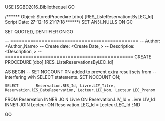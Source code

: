 USE [SGBD2016_Bibliotheque]
GO

/****** Object:  StoredProcedure [dbo].[RES_ListeReservationsByLEC_Id]    Script Date: 27-12-16 21:17:18 ******/
SET ANSI_NULLS ON
GO

SET QUOTED_IDENTIFIER ON
GO

-- =============================================
-- Author:		<Author,,Name>
-- Create date: <Create Date,,>
-- Description:	<Description,,>
-- =============================================
CREATE PROCEDURE [dbo].[RES_ListeReservationsByLEC_Id]
	
AS
BEGIN
	-- SET NOCOUNT ON added to prevent extra result sets from
	-- interfering with SELECT statements.
	SET NOCOUNT ON;

    SELECT        Reservation.RES_Id, Livre.LIV_Titre, Reservation.RES_DateReservation, Lecteur.LEC_Nom, Lecteur.LEC_Prenom
FROM            Reservation INNER JOIN
                         Livre ON Reservation.LIV_Id = Livre.LIV_Id INNER JOIN
                         Lecteur ON Reservation.LEC_Id = Lecteur.LEC_Id
END

GO



